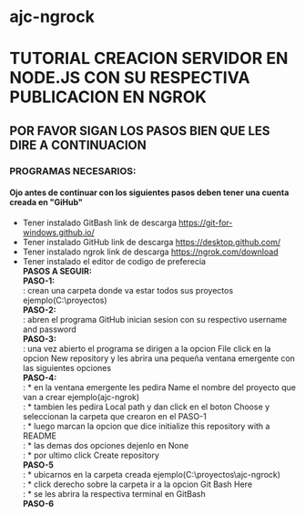 # ajc-ngrock
# TUTORIAL CREACION SERVIDOR EN NODE.JS CON SU RESPECTIVA PUBLICACION EN NGROK
##               POR FAVOR SIGAN LOS PASOS BIEN QUE LES DIRE A CONTINUACION
### PROGRAMAS NECESARIOS:  
#### Ojo antes de continuar con los siguientes pasos deben tener una cuenta creada en "GiHub"  
* Tener instalado GitBash link de descarga https://git-for-windows.github.io/  
* Tener instalado GitHub link de descarga https://desktop.github.com/  
* Tener instalado ngrok link de descarga https://ngrok.com/download  
* Tener instalado el editor de codigo de preferecia  
**PASOS A SEGUIR:**  
**PASO-1:**  
: crean una carpeta donde va estar todos sus proyectos ejemplo(C:\proyectos)  
**PASO-2:**  
: abren el programa GitHub inician sesion con su respectivo username and password  
**PASO-3:**  
: una vez abierto el programa se dirigen a la opcion File click en la opcion New repository y les abrira una pequeña ventana emergente con las siguientes opciones  
**PASO-4:**  
: * en la ventana emergente les pedira Name el nombre del proyecto que van a crear ejemplo(ajc-ngrok)  
: * tambien les pedira Local path y dan click en el boton Choose y seleccionan la carpeta que crearon en el PASO-1  
: * luego marcan la opcion que dice initialize this repository with a README  
: * las demas dos opciones dejenlo en None  
: * por ultimo click Create repository  
**PASO-5**  
: * ubicarnos en la carpeta creada ejemplo(C:\proyectos\ajc-ngrock)  
: * click derecho sobre la carpeta ir a la opcion Git Bash Here  
: * se les abrira la respectiva terminal en GitBash  
**PASO-6**
